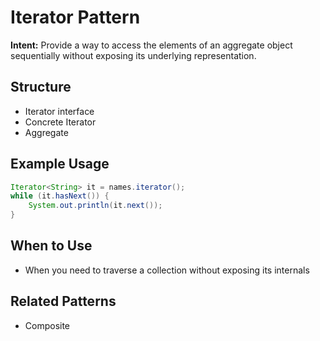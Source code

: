 # Iterator Pattern

**Intent:** Provide a way to access the elements of an aggregate object sequentially without exposing its underlying representation.

## Structure
- Iterator interface
- Concrete Iterator
- Aggregate

## Example Usage
```java
Iterator<String> it = names.iterator();
while (it.hasNext()) {
    System.out.println(it.next());
}
```

## When to Use
- When you need to traverse a collection without exposing its internals

## Related Patterns
- Composite
